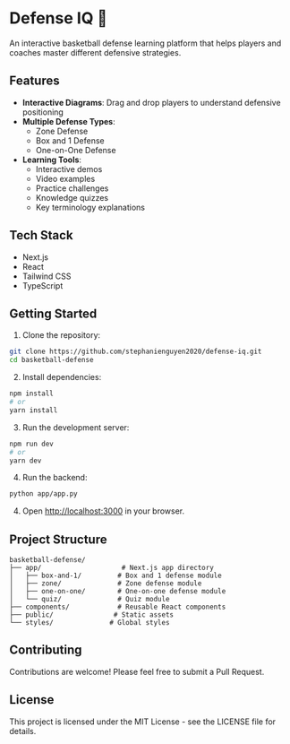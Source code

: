 # Defense IQ 🏀

An interactive basketball defense learning platform that helps players and coaches master different defensive strategies.

## Features

- **Interactive Diagrams**: Drag and drop players to understand defensive positioning
- **Multiple Defense Types**:
  - Zone Defense
  - Box and 1 Defense
  - One-on-One Defense
- **Learning Tools**:
  - Interactive demos
  - Video examples
  - Practice challenges
  - Knowledge quizzes
  - Key terminology explanations

## Tech Stack

- Next.js
- React
- Tailwind CSS
- TypeScript

## Getting Started

1. Clone the repository:
```bash
git clone https://github.com/stephanienguyen2020/defense-iq.git
cd basketball-defense
```

2. Install dependencies:
```bash
npm install
# or
yarn install
```

3. Run the development server:
```bash
npm run dev
# or
yarn dev
```

4. Run the backend:
```bash
python app/app.py
```

4. Open [http://localhost:3000](http://localhost:3000) in your browser.

## Project Structure

```
basketball-defense/
├── app/                    # Next.js app directory
│   ├── box-and-1/         # Box and 1 defense module
│   ├── zone/              # Zone defense module
│   ├── one-on-one/        # One-on-one defense module
│   └── quiz/              # Quiz module
├── components/            # Reusable React components
├── public/               # Static assets
└── styles/              # Global styles
```

## Contributing

Contributions are welcome! Please feel free to submit a Pull Request.

## License

This project is licensed under the MIT License - see the LICENSE file for details.


